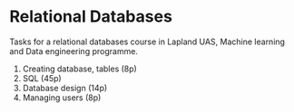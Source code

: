 # Relational Databases
Tasks for a relational databases course in Lapland UAS, Machine learning and Data engineering programme.

<ol>
  <li>Creating database, tables (8p)</li>
  <li>SQL (45p)</li>
  <li>Database design (14p)</li>
  <li>Managing users (8p)</li>
</ol>
